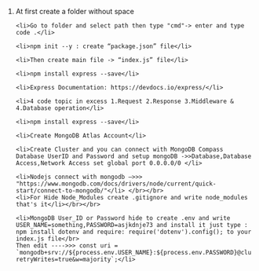 <ol>
    <li>At first create a folder without space</li>

    <li>Go to folder and select path then type "cmd"-> enter and type code .</li>

    <li>npm init --y : create “package.json” file</li>

    <li>Then create main file -> “index.js” file</li>

    <li>npm install express --save</li>

    <li>Express Documentation: https://devdocs.io/express/</li>

    <li>4 code topic in excess 1.Request 2.Response 3.Middleware & 4.Database operation</li>

    <li>npm install express --save</li>

    <li>Create MongoDB Atlas Account</li>
    
    <li>Create Cluster and you can connect with MongoDB Compass Database UserID and Password and setup mongoDB ->>Database,Database Access,Network Access set global port 0.0.0.0/0 </li>

    <li>Nodejs connect with mongodb —>>> "https://www.mongodb.com/docs/drivers/node/current/quick-start/connect-to-mongodb/"</li> </br></br>
    <li>For Hide Node_Modules create .gitignore and write node_modules that's it</li></br></br>

    <li>MongoDB User_ID or Password hide to create .env and write USER_NAME=something,PASSWORD=asjkdnje73 and install it just type : npm install dotenv and require: require('dotenv').config(); to your index.js file</br> 
    Then edit ---->>> const uri = `mongodb+srv://${process.env.USER_NAME}:${process.env.PASSWORD}@cluster0.bxqfvab.mongodb.net/?retryWrites=true&w=majority`;</li>
</ol>
